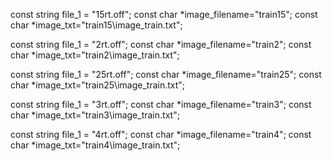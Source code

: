 
const string file_1 = "15rt.off";
const char *image_filename="train15";
const char *image_txt="train15\\image_train.txt";


const string file_1 = "2rt.off";
const char *image_filename="train2";
const char *image_txt="train2\\image_train.txt";


const string file_1 = "25rt.off";
const char *image_filename="train25";
const char *image_txt="train25\\image_train.txt";


const string file_1 = "3rt.off";
const char *image_filename="train3";
const char *image_txt="train3\\image_train.txt";


const string file_1 = "4rt.off";
const char *image_filename="train4";
const char *image_txt="train4\\image_train.txt";
